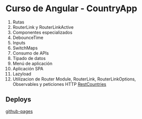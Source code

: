 # Curso de Angular - CountryApp

1. Rutas
2. RouterLink y RouterLinkActive
3. Componentes especializados
4. DebounceTime
5. Inputs
6. SwitchMaps
7. Consumo de APIs
8. Tipado de datos
9. Menú de aplicación
10. Aplicación SPA
11. Lazyload
12. Utilizacion de Router Module, RouterLink, RouterLinkOptions, Observables y peticiones HTTP [RestCountries](https://restcountries.com/)
    
## Deploys
[github-pages](https://rdalvarez.github.io/country-app/)


